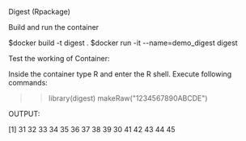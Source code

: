 Digest (Rpackage)

Build and run the container

$docker build -t digest .
$docker run -it --name=demo_digest digest

Test the working of Container:

Inside the container type R and enter the R shell. Execute following commands:

>> library(digest)
>> makeRaw("1234567890ABCDE")

OUTPUT:

[1] 31 32 33 34 35 36 37 38 39 30 41 42 43 44 45
